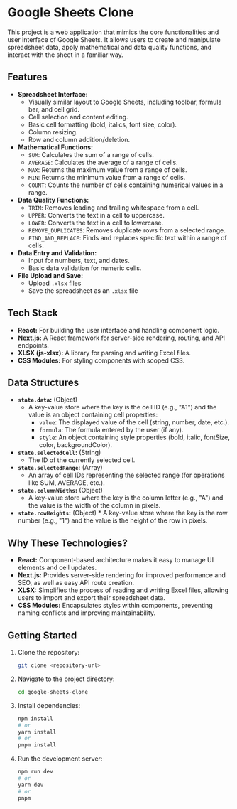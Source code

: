 # Google Sheets Clone

This project is a web application that mimics the core functionalities and user interface of Google Sheets. It allows users to create and manipulate spreadsheet data, apply mathematical and data quality functions, and interact with the sheet in a familiar way.

## Features

*   **Spreadsheet Interface:**
    *   Visually similar layout to Google Sheets, including toolbar, formula bar, and cell grid.
    *   Cell selection and content editing.
    *   Basic cell formatting (bold, italics, font size, color).
    *   Column resizing.
    *   Row and column addition/deletion.
*   **Mathematical Functions:**
    *   `SUM`: Calculates the sum of a range of cells.
    *   `AVERAGE`: Calculates the average of a range of cells.
    *   `MAX`: Returns the maximum value from a range of cells.
    *   `MIN`: Returns the minimum value from a range of cells.
    *   `COUNT`: Counts the number of cells containing numerical values in a range.
*   **Data Quality Functions:**
    *   `TRIM`: Removes leading and trailing whitespace from a cell.
    *   `UPPER`: Converts the text in a cell to uppercase.
    *   `LOWER`: Converts the text in a cell to lowercase.
    *   `REMOVE_DUPLICATES`: Removes duplicate rows from a selected range.
    *   `FIND_AND_REPLACE`: Finds and replaces specific text within a range of cells.
*   **Data Entry and Validation:**
    *   Input for numbers, text, and dates.
    *   Basic data validation for numeric cells.
*   **File Upload and Save:**
    *   Upload `.xlsx` files
    *   Save the spreadsheet as an `.xlsx` file

## Tech Stack

*   **React:**  For building the user interface and handling component logic.
*   **Next.js:**  A React framework for server-side rendering, routing, and API endpoints.
*   **XLSX (js-xlsx):**  A library for parsing and writing Excel files.
*   **CSS Modules:**  For styling components with scoped CSS.

## Data Structures

*   **`state.data`:** (Object)
    *   A key-value store where the key is the cell ID (e.g., "A1") and the value is an object containing cell properties:
        *   `value`: The displayed value of the cell (string, number, date, etc.).
        *   `formula`: The formula entered by the user (if any).
        *   `style`: An object containing style properties (bold, italic, fontSize, color, backgroundColor).
*   **`state.selectedCell`:** (String)
    *   The ID of the currently selected cell.
*   **`state.selectedRange`:** (Array)
    *   An array of cell IDs representing the selected range (for operations like SUM, AVERAGE, etc.).
*   **`state.columnWidths`:** (Object)
    *   A key-value store where the key is the column letter (e.g., "A") and the value is the width of the column in pixels.
*    **`state.rowHeights`:** (Object)
    *   A key-value store where the key is the row number (e.g., "1") and the value is the height of the row in pixels.

## Why These Technologies?

*   **React:** Component-based architecture makes it easy to manage UI elements and cell updates.
*   **Next.js:** Provides server-side rendering for improved performance and SEO, as well as easy API route creation.
*   **XLSX:** Simplifies the process of reading and writing Excel files, allowing users to import and export their spreadsheet data.
*   **CSS Modules:** Encapsulates styles within components, preventing naming conflicts and improving maintainability.

## Getting Started

1.  Clone the repository:

    ```bash
    git clone <repository-url>
    ```

2.  Navigate to the project directory:

    ```bash
    cd google-sheets-clone
    ```

3.  Install dependencies:

    ```bash
    npm install
    # or
    yarn install
    # or
    pnpm install
    ```

4.  Run the development server:

    ```bash
    npm run dev
    # or
    yarn dev
    # or
    pnpm
